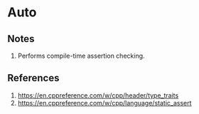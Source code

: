 # Auto

## Notes
1. Performs compile-time assertion checking.


## References

1. https://en.cppreference.com/w/cpp/header/type_traits
2. https://en.cppreference.com/w/cpp/language/static_assert

